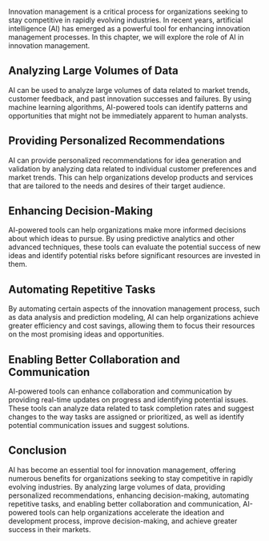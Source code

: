 
Innovation management is a critical process for organizations seeking to stay competitive in rapidly evolving industries. In recent years, artificial intelligence (AI) has emerged as a powerful tool for enhancing innovation management processes. In this chapter, we will explore the role of AI in innovation management.

Analyzing Large Volumes of Data
-------------------------------

AI can be used to analyze large volumes of data related to market trends, customer feedback, and past innovation successes and failures. By using machine learning algorithms, AI-powered tools can identify patterns and opportunities that might not be immediately apparent to human analysts.

Providing Personalized Recommendations
--------------------------------------

AI can provide personalized recommendations for idea generation and validation by analyzing data related to individual customer preferences and market trends. This can help organizations develop products and services that are tailored to the needs and desires of their target audience.

Enhancing Decision-Making
-------------------------

AI-powered tools can help organizations make more informed decisions about which ideas to pursue. By using predictive analytics and other advanced techniques, these tools can evaluate the potential success of new ideas and identify potential risks before significant resources are invested in them.

Automating Repetitive Tasks
---------------------------

By automating certain aspects of the innovation management process, such as data analysis and prediction modeling, AI can help organizations achieve greater efficiency and cost savings, allowing them to focus their resources on the most promising ideas and opportunities.

Enabling Better Collaboration and Communication
-----------------------------------------------

AI-powered tools can enhance collaboration and communication by providing real-time updates on progress and identifying potential issues. These tools can analyze data related to task completion rates and suggest changes to the way tasks are assigned or prioritized, as well as identify potential communication issues and suggest solutions.

Conclusion
----------

AI has become an essential tool for innovation management, offering numerous benefits for organizations seeking to stay competitive in rapidly evolving industries. By analyzing large volumes of data, providing personalized recommendations, enhancing decision-making, automating repetitive tasks, and enabling better collaboration and communication, AI-powered tools can help organizations accelerate the ideation and development process, improve decision-making, and achieve greater success in their markets.
